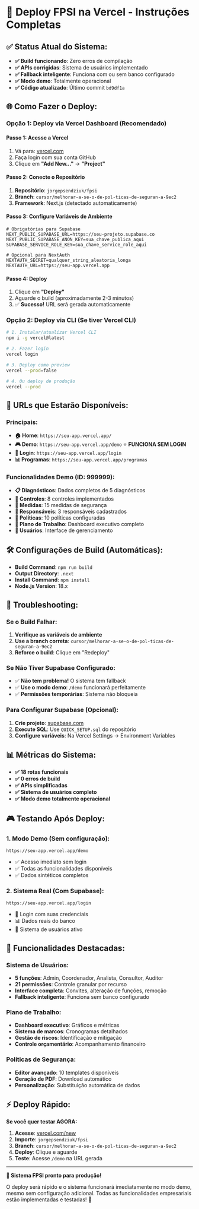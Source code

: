 # 🚀 **Deploy FPSI na Vercel - Instruções Completas**

## ✅ **Status Atual do Sistema:**
- **✅ Build funcionando**: Zero erros de compilação
- **✅ APIs corrigidas**: Sistema de usuários implementado
- **✅ Fallback inteligente**: Funciona com ou sem banco configurado
- **✅ Modo demo**: Totalmente operacional
- **✅ Código atualizado**: Último commit `bd9df1a`

## 🌐 **Como Fazer o Deploy:**

### **Opção 1: Deploy via Vercel Dashboard (Recomendado)**

#### **Passo 1: Acesse a Vercel**
1. Vá para: [vercel.com](https://vercel.com)
2. Faça login com sua conta GitHub
3. Clique em **"Add New..."** → **"Project"**

#### **Passo 2: Conecte o Repositório**
1. **Repositório**: `jorgepsendziuk/fpsi`
2. **Branch**: `cursor/melhorar-a-se-o-de-pol-ticas-de-seguran-a-9ec2`
3. **Framework**: Next.js (detectado automaticamente)

#### **Passo 3: Configure Variáveis de Ambiente**
```env
# Obrigatórias para Supabase
NEXT_PUBLIC_SUPABASE_URL=https://seu-projeto.supabase.co
NEXT_PUBLIC_SUPABASE_ANON_KEY=sua_chave_publica_aqui
SUPABASE_SERVICE_ROLE_KEY=sua_chave_service_role_aqui

# Opcional para NextAuth
NEXTAUTH_SECRET=qualquer_string_aleatoria_longa
NEXTAUTH_URL=https://seu-app.vercel.app
```

#### **Passo 4: Deploy**
1. Clique em **"Deploy"**
2. Aguarde o build (aproximadamente 2-3 minutos)
3. ✅ **Sucesso!** URL será gerada automaticamente

### **Opção 2: Deploy via CLI (Se tiver Vercel CLI)**
```bash
# 1. Instalar/atualizar Vercel CLI
npm i -g vercel@latest

# 2. Fazer login
vercel login

# 3. Deploy como preview
vercel --prod=false

# 4. Ou deploy de produção
vercel --prod
```

## 🎯 **URLs que Estarão Disponíveis:**

### **Principais:**
- **🏠 Home**: `https://seu-app.vercel.app/`
- **🎮 Demo**: `https://seu-app.vercel.app/demo` ⭐ **FUNCIONA SEM LOGIN**
- **🔐 Login**: `https://seu-app.vercel.app/login`
- **📊 Programas**: `https://seu-app.vercel.app/programas`

### **Funcionalidades Demo (ID: 999999):**
- **📋 Diagnósticos**: Dados completos de 5 diagnósticos
- **🔧 Controles**: 8 controles implementados  
- **📝 Medidas**: 15 medidas de segurança
- **👥 Responsáveis**: 3 responsáveis cadastrados
- **📜 Políticas**: 10 políticas configuradas
- **📅 Plano de Trabalho**: Dashboard executivo completo
- **👤 Usuários**: Interface de gerenciamento

## 🛠️ **Configurações de Build (Automáticas):**
- **Build Command**: `npm run build`
- **Output Directory**: `.next`
- **Install Command**: `npm install`
- **Node.js Version**: 18.x

## 🔧 **Troubleshooting:**

### **Se o Build Falhar:**
1. **Verifique as variáveis de ambiente**
2. **Use a branch correta**: `cursor/melhorar-a-se-o-de-pol-ticas-de-seguran-a-9ec2`
3. **Reforce o build**: Clique em "Redeploy"

### **Se Não Tiver Supabase Configurado:**
- ✅ **Não tem problema!** O sistema tem fallback
- ✅ **Use o modo demo**: `/demo` funcionará perfeitamente
- ✅ **Permissões temporárias**: Sistema não bloqueia

### **Para Configurar Supabase (Opcional):**
1. **Crie projeto**: [supabase.com](https://supabase.com)
2. **Execute SQL**: Use `QUICK_SETUP.sql` do repositório
3. **Configure variáveis**: Na Vercel Settings → Environment Variables

## 📊 **Métricas do Sistema:**
- **✅ 18 rotas funcionais**
- **✅ 0 erros de build**
- **✅ APIs simplificadas**
- **✅ Sistema de usuários completo**
- **✅ Modo demo totalmente operacional**

## 🎮 **Testando Após Deploy:**

### **1. Modo Demo (Sem configuração):**
```
https://seu-app.vercel.app/demo
```
- ✅ Acesso imediato sem login
- ✅ Todas as funcionalidades disponíveis
- ✅ Dados sintéticos completos

### **2. Sistema Real (Com Supabase):**
```
https://seu-app.vercel.app/login
```
- 🔐 Login com suas credenciais
- 📊 Dados reais do banco
- 👥 Sistema de usuários ativo

## 🚀 **Funcionalidades Destacadas:**

### **Sistema de Usuários:**
- **5 funções**: Admin, Coordenador, Analista, Consultor, Auditor
- **21 permissões**: Controle granular por recurso
- **Interface completa**: Convites, alteração de funções, remoção
- **Fallback inteligente**: Funciona sem banco configurado

### **Plano de Trabalho:**
- **Dashboard executivo**: Gráficos e métricas
- **Sistema de marcos**: Cronogramas detalhados
- **Gestão de riscos**: Identificação e mitigação
- **Controle orçamentário**: Acompanhamento financeiro

### **Políticas de Segurança:**
- **Editor avançado**: 10 templates disponíveis
- **Geração de PDF**: Download automático
- **Personalização**: Substituição automática de dados

## ⚡ **Deploy Rápido:**

**Se você quer testar AGORA:**
1. **Acesse**: [vercel.com/new](https://vercel.com/new)
2. **Importe**: `jorgepsendziuk/fpsi`
3. **Branch**: `cursor/melhorar-a-se-o-de-pol-ticas-de-seguran-a-9ec2`
4. **Deploy**: Clique e aguarde
5. **Teste**: Acesse `/demo` na URL gerada

---

**🎉 Sistema FPSI pronto para produção!** 

O deploy será rápido e o sistema funcionará imediatamente no modo demo, mesmo sem configuração adicional. Todas as funcionalidades empresariais estão implementadas e testadas! 🚀